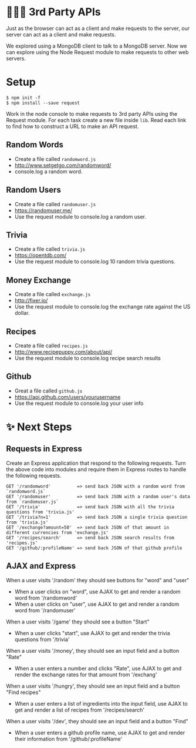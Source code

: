 # 👨‍👩‍👧 3rd Party APIs 

Just as the browser can act as a client and make requests to the server,
our server can act as a client and make requests.

We explored using a MongoDB client to talk to a MongoDB server. Now we
can explore using the Node Request module to make requests to other web servers.

# Setup

```
$ npm init -f
$ npm install --save request
```

Work in the node console to make requests to 3rd party APIs using the Request module.
For each task create a new file inside `lib`. 
Read each link to find how to construct a URL to make an API request.

## Random Words

- Create a file called `randomword.js` 
- http://www.setgetgo.com/randomword/
- console.log a random word.

## Random Users

- Create a file called `randomuser.js`
- https://randomuser.me/
- Use the request module to console.log a random user.

## Trivia

- Create a file called `trivia.js`
- https://opentdb.com/
- Use the request module to console.log 10 random trivia questions.

## Money Exchange

- Create a file called `exchange.js`
- http://fixer.io/
- Use the request module to console.log the exchange rate against the US dollar.

## Recipes

- Create a file called `recipes.js`
- http://www.recipepuppy.com/about/api/
- Use the request module to console.log recipe search results

## Github

- Great a file called `github.js`
- https://api.github.com/users/yourusername
- Use the request module to console.log your user info

# ✨ Next Steps

## Requests in Express

Create an Express application that respond to the following requests.
Turn the above code into modules and require them in Express routes to handle 
the following requests.

```
GET '/randomword'          => send back JSON with a random word from `randomword.js`
GET '/randomuser'          => send back JSON with a random user's data from `randomuser.js`
GET '/trivia'              => send back JSON with all the trivia questions from 'trivia.js'
GET '/trivia?n=1'          => send back JSON a single trivia question from 'trivia.js'
GET '/exchange?amount=50'  => send back JSON of that amount in different currencies from 'exchange.js'
GET '/recipes/search'      => send back JSON search results from 'recipes.js'
GET '/github/:profileName' => send back JSON of that github profile
```

## AJAX and Express

When a user visits '/random' they should see buttons for "word" and "user"
- When a user clicks on "word", use AJAX to get and render a random word from '/randomword'
- When a user clicks on "user", use AJAX to get and render a random word from '/randomuser'

When a user visits '/game' they should see a button "Start"
- When a user clicks "start", use AJAX to get and render the trivia questions from '/trivia'

When a user visits '/money', they should see an input field and a button "Rate"
- When a user enters a number and clicks "Rate", use AJAX to get and render the exchange rates for that amount from '/exchang'

When a user visits '/hungry', they should see an input field and a button "Find recipes"
- When a user enters a list of ingredients into the input field, use AJAX to get and render a list of recipes from '/recipes/search'

When a user visits '/dev', they should see an input field and a button "Find"
- When a user enters a github profile name, use AJAX to get and render their information from '/github/:profileName'
